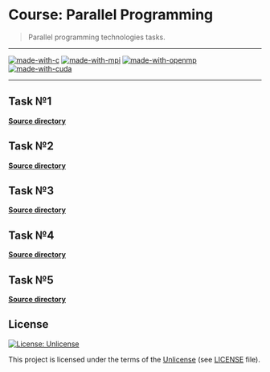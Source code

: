 # Course: Parallel Programming

> Parallel programming technologies tasks.

---

[![made-with-c](https://img.shields.io/badge/Made%20with-C-3848A5.svg?style=flat-square)](https://www.gnu.org/software/gnu-c-manual/gnu-c-manual.html)
[![made-with-mpi](https://img.shields.io/badge/Made%20with-MPI-A90044.svg?style=flat-square)](https://www.mpi-forum.org/)
[![made-with-openmp](https://img.shields.io/badge/Made%20with-OpenMP-00747C.svg?style=flat-square)](https://www.openmp.org/)
[![made-with-cuda](https://img.shields.io/badge/Made%20with-CUDA-70B52B.svg?style=flat-square)](https://docs.nvidia.com/cuda/)

---

## Task №1

[**Source directory**](<https://github.com/zsxoff/course-parallel-programming/tree/master/task-1>)

## Task №2

[**Source directory**](<https://github.com/zsxoff/course-parallel-programming/tree/master/task-2>)

## Task №3

[**Source directory**](<https://github.com/zsxoff/course-parallel-programming/tree/master/task-3>)

## Task №4

[**Source directory**](<https://github.com/zsxoff/course-parallel-programming/tree/master/task-4>)

## Task №5

[**Source directory**](<https://github.com/zsxoff/course-parallel-programming/tree/master/task-5>)

## License

[![License: Unlicense](https://img.shields.io/badge/License-Unlicense-green.svg?style=flat-square)](https://unlicense.org/)

This project is licensed under the terms of the [Unlicense](https://unlicense.org/) (see [LICENSE](<https://github.com/ratscience/python-base/blob/master/LICENSE>) file).
